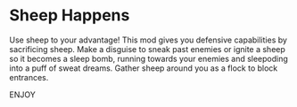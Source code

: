 # Sheep Happens

Use sheep to your advantage! This mod gives you defensive capabilities by sacrificing sheep. Make a disguise to sneak past enemies or ignite a sheep so it becomes a sleep bomb, running towards your enemies and sleepoding into a puff of sweat dreams. Gather sheep around you as a flock to block entrances.

ENJOY
